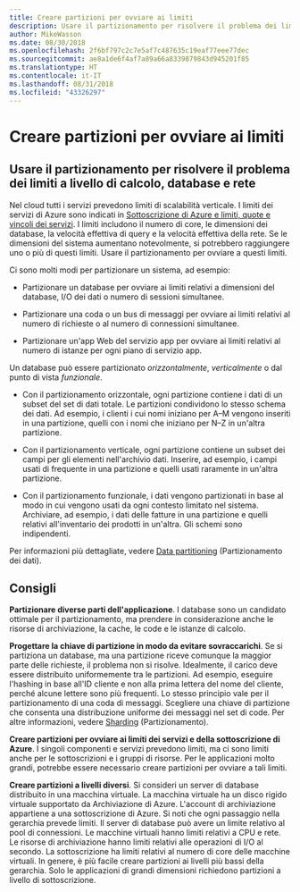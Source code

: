 ```yaml
---
title: Creare partizioni per ovviare ai limiti
description: Usare il partizionamento per risolvere il problema dei limiti a livello di calcolo, database e rete
author: MikeWasson
ms.date: 08/30/2018
ms.openlocfilehash: 2f6bf797c2c7e5af7c487635c19eaf77eee77dec
ms.sourcegitcommit: ae8a1de6f4af7a89a66a8339879843d945201f85
ms.translationtype: HT
ms.contentlocale: it-IT
ms.lasthandoff: 08/31/2018
ms.locfileid: "43326297"
---
```

# <a name="partition-around-limits"></a>Creare partizioni per ovviare ai limiti

## <a name="use-partitioning-to-work-around-database-network-and-compute-limits"></a>Usare il partizionamento per risolvere il problema dei limiti a livello di calcolo, database e rete

Nel cloud tutti i servizi prevedono limiti di scalabilità verticale. I limiti dei servizi di Azure sono indicati in [Sottoscrizione di Azure e limiti, quote e vincoli dei servizi][azure-limits]. I limiti includono il numero di core, le dimensioni dei database, la velocità effettiva di query e la velocità effettiva della rete. Se le dimensioni del sistema aumentano notevolmente, si potrebbero raggiungere uno o più di questi limiti. Usare il partizionamento per ovviare a questi limiti.

Ci sono molti modi per partizionare un sistema, ad esempio:

- Partizionare un database per ovviare ai limiti relativi a dimensioni del database, I/O dei dati o numero di sessioni simultanee.

- Partizionare una coda o un bus di messaggi per ovviare ai limiti relativi al numero di richieste o al numero di connessioni simultanee.

- Partizionare un'app Web del servizio app per ovviare ai limiti relativi al numero di istanze per ogni piano di servizio app. 

Un database può essere partizionato *orizzontalmente*, *verticalmente* o dal punto di vista *funzionale*.

- Con il partizionamento orizzontale, ogni partizione contiene i dati di un subset del set di dati totale. Le partizioni condividono lo stesso schema dei dati. Ad esempio, i clienti i cui nomi iniziano per A&ndash;M vengono inseriti in una partizione, quelli con i nomi che iniziano per N&ndash;Z in un'altra partizione.

- Con il partizionamento verticale, ogni partizione contiene un subset dei campi per gli elementi nell'archivio dati. Inserire, ad esempio, i campi usati di frequente in una partizione e quelli usati raramente in un'altra partizione.

- Con il partizionamento funzionale, i dati vengono partizionati in base al modo in cui vengono usati da ogni contesto limitato nel sistema. Archiviare, ad esempio, i dati delle fatture in una partizione e quelli relativi all'inventario dei prodotti in un'altra. Gli schemi sono indipendenti.

Per informazioni più dettagliate, vedere [Data partitioning][data-partitioning-guidance] (Partizionamento dei dati).

## <a name="recommendations"></a>Consigli

**Partizionare diverse parti dell'applicazione**. I database sono un candidato ottimale per il partizionamento, ma prendere in considerazione anche le risorse di archiviazione, la cache, le code e le istanze di calcolo.

**Progettare la chiave di partizione in modo da evitare sovraccarichi**. Se si partiziona un database, ma una partizione riceve comunque la maggior parte delle richieste, il problema non si risolve. Idealmente, il carico deve essere distribuito uniformemente tra le partizioni. Ad esempio, eseguire l'hashing in base all'ID cliente e non alla prima lettera del nome del cliente, perché alcune lettere sono più frequenti. Lo stesso principio vale per il partizionamento di una coda di messaggi. Scegliere una chiave di partizione che consenta una distribuzione uniforme dei messaggi nel set di code. Per altre informazioni, vedere [Sharding][sharding] (Partizionamento).

**Creare partizioni per ovviare ai limiti dei servizi e della sottoscrizione di Azure**. I singoli componenti e servizi prevedono limiti, ma ci sono limiti anche per le sottoscrizioni e i gruppi di risorse. Per le applicazioni molto grandi, potrebbe essere necessario creare partizioni per ovviare a tali limiti.  

**Creare partizioni a livelli diversi**. Si consideri un server di database distribuito in una macchina virtuale. La macchina virtuale ha un disco rigido virtuale supportato da Archiviazione di Azure. L'account di archiviazione appartiene a una sottoscrizione di Azure. Si noti che ogni passaggio nella gerarchia prevede limiti. Il server di database può avere un limite relativo al pool di connessioni. Le macchine virtuali hanno limiti relativi a CPU e rete. Le risorse di archiviazione hanno limiti relativi alle operazioni di I/O al secondo. La sottoscrizione ha limiti relativi al numero di core delle macchine virtuali. In genere, è più facile creare partizioni ai livelli più bassi della gerarchia. Solo le applicazioni di grandi dimensioni richiedono partizioni a livello di sottoscrizione. 

<!-- links -->

[azure-limits]: /azure/azure-subscription-service-limits
[data-partitioning-guidance]: ../../best-practices/data-partitioning.md
[sharding]: ../../patterns/sharding.md

 